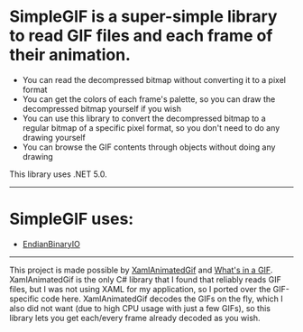 # SimpleGIF is a super-simple library to read GIF files and each frame of their animation.

* You can read the decompressed bitmap without converting it to a pixel format
* You can get the colors of each frame's palette, so you can draw the decompressed bitmap yourself if you wish
* You can use this library to convert the decompressed bitmap to a regular bitmap of a specific pixel format, so you don't need to do any drawing yourself
* You can browse the GIF contents through objects without doing any drawing

This library uses .NET 5.0.

----
# SimpleGIF uses:
* [EndianBinaryIO](https://github.com/Kermalis/EndianBinaryIO)

----
This project is made possible by [XamlAnimatedGif](https://github.com/XamlAnimatedGif/XamlAnimatedGif) and [What's in a GIF](http://www.matthewflickinger.com/lab/whatsinagif/index.html).
XamlAnimatedGif is the only C# library that I found that reliably reads GIF files, but I was not using XAML for my application, so I ported over the GIF-specific code here.
XamlAnimatedGif decodes the GIFs on the fly, which I also did not want (due to high CPU usage with just a few GIFs), so this library lets you get each/every frame already decoded as you wish.